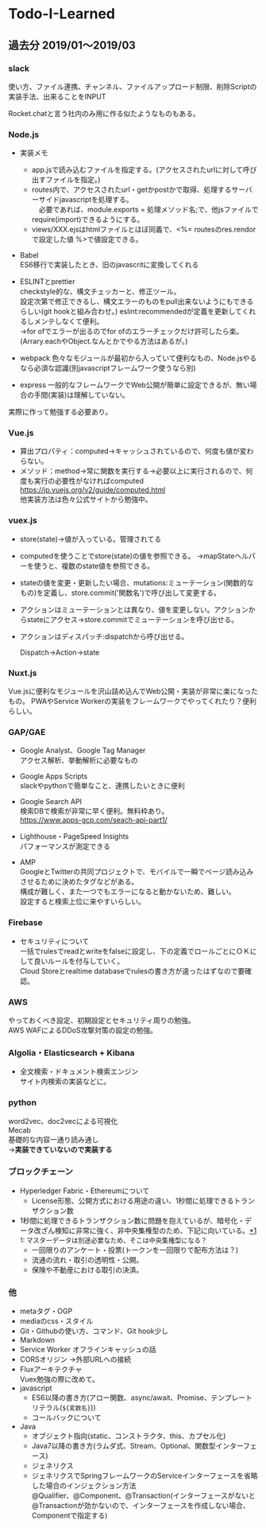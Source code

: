 # Todo-I-Learned

## 過去分 2019/01～2019/03
### slack
  使い方、ファイル連携、チャンネル、ファイルアップロード制限、削除Scriptの実装手法、出来ることをINPUT  

Rocket.chatと言う社内のみ用に作る似たようなものもある。

### Node.js
- 実装メモ
  - app.jsで読み込むファイルを指定する。(アクセスされたurlに対して呼び出すファイルを指定。)  
  - routes内で、アクセスされたurl・getかpostかで取得、処理するサーバーサイドjavascriptを処理する。  
  　必要であれば、module.exports = 処理メソッド名;で、他jsファイルで require(import)できるようにする。  
  - views/XXX.ejsはhtmlファイルとほぼ同義で、<%= routesのres.rendorで設定した値 %>で値設定できる。  
  
- Babel  
  ES6移行で実装したとき、旧のjavascritに変換してくれる  
  
- ESLINTとprettier  
  checkstyle的な、構文チェッカーと、修正ツール。  
  設定次第で修正できるし、構文エラーのものをpull出来ないようにもできるらしい(git hookと組み合わせ。)
  eslint:recommendedが定義を更新してくれるしメンテしなくて便利。  
    →for ofでエラーが出るのでfor ofのエラーチェックだけ許可したら楽。(Arrary.eachやObject.なんとかでやる方法はあるが。)
  
- webpack
  色々なモジュールが最初から入っていて便利なもの、Node.jsやるなら必須な認識(別javascriptフレームワーク使うなら別)
  
- express
  一般的なフレームワークでWeb公開が簡単に設定できるが、無い場合の手間(実装)は理解していない。

実際に作って勉強する必要あり。

### Vue.js
- 算出プロパティ：computed→キャッシュされているので、何度も値が変わらない。  
- メソッド：method→常に関数を実行する→必要以上に実行されるので、何度も実行の必要性がなければcomputed  
https://jp.vuejs.org/v2/guide/computed.html  
  他実装方法は色々公式サイトから勉強中。

### vuex.js
- store(state)→値が入っている。管理されてる
- computedを使うことでstore(state)の値を参照できる。
  →mapStateヘルパーを使うと、複数のstate値を参照できる。
- stateの値を変更・更新したい場合、mutations:ミューテーション(関数的なもの)を定義し、store.commit('関数名')で呼び出して変更する。
- アクションはミューテーションとは異なり、値を変更しない。アクションからstateにアクセス→store.commitでミューテーションを呼び出せる。
- アクションはディスパッチ:dispatchから呼び出せる。  
  
  Dispatch→Action→state

### Nuxt.js
  Vue.jsに便利なモジュールを沢山詰め込んでWeb公開・実装が非常に楽になったもの。
  PWAやService Workerの実装をフレームワークでやってくれたり？便利らしい。

### GAP/GAE
- Google Analyst、Google Tag Manager  
  アクセス解析、挙動解析に必要なもの
  
- Google Apps Scripts  
  slackやpythonで簡単なこと、連携したいときに便利
  
- Google Search API  
  検索DBで検索が非常に早く便利。無料枠あり。  
  https://www.apps-gcp.com/seach-api-part1/
  
- Lighthouse・PageSpeed Insights  
  パフォーマンスが測定できる
  
- AMP  
  GoogleとTwitterの共同プロジェクトで、モバイルで一瞬でページ読み込みさせるために決めたタグなどがある。  
  構成が難しく、また一つでもエラーになると動かないため、難しい。  
  設定すると検索上位に来やすいらしい。

### Firebase
- セキュリティについて  
  一括でrulesでreadとwriteをfalseに設定し、下の定義でロールごとにＯＫにして良いルールを付与していく。  
  Cloud Storeとrealtime databaseでrulesの書き方が違ったはずなので要確認。

### AWS
やっておくべき設定、初期設定とセキュリティ周りの勉強。  
AWS WAFによるDDoS攻撃対策の設定の勉強。

### Algolia・Elasticsearch + Kibana
- 全文検索・ドキュメント検索エンジン  
  サイト内検索の実装などに。

### python
word2vec、doc2vecによる可視化  
Mecab  
基礎的な内容一通り読み通し  
→**実装できていないので実装する**

### ブロックチェーン
- Hyperledger Fabric・Ethereumについて
  - License形態、公開方式における用途の違い、1秒間に処理できるトランザクション数  
- 1秒間に処理できるトランザクション数に問題を抱えているが、暗号化・データ改ざん検知に非常に強く、非中央集権型のため、下記に向いている。<a href="#1">\*1</a>
<span id="1" style="font-size:small">1: マスターデータは別途必要なため、そこは中央集権型になる？</span> 
  - 一回限りのアンケート・投票(トークンを一回限りで配布方法は？)
  - 流通の流れ・取引の透明性・公開。
  - 保険や不動産における取引の決済。

### 他
- metaタグ・OGP  
- mediaのcss・スタイル  
- Git・Githubの使い方、コマンド、Git hook少し
- Markdown  
- Service Worker オフラインキャッシュの話
- CORSオリジン →外部URLへの接続   
- Fluxアーキテクチャ  
  Vuex勉強の際に改めて。
- javascript
  - ES6以降の書き方(アロー関数、async/await、Promise、テンプレートリテラル(``${変数名}``))
  - コールバックについて
- Java
  - オブジェクト指向(static、コンストラクタ、this、カプセル化)
  - Java7以降の書き方(ラムダ式、Stream、Optional、関数型インターフェース)
  - ジェネリクス
  - ジェネリクスでSpringフレームワークのServiceインターフェースを省略した場合のインジェクション方法  
    @Qualifier、@Component、@Transaction(インターフェースがないと@Transactionが効かないので、インターフェースを作成しない場合、Componentで指定する)
